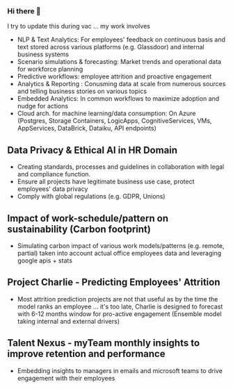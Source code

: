 ### Hi there 👋

 I try to update this during vac ... my work involves

- NLP & Text Analytics: For employees' feedback on continuous basis and text stored across various platforms (e.g. Glassdoor) and internal business systems
- Scenario simulations & forecasting: Market trends and operational data for workforce planning
- Predictive workflows: employee attrition and proactive engagement
- Analytics & Reporting : Conusming data at scale from numerous sources and telling business stories on various topics
- Embedded Analytics: In common workflows to maximize adoption and nudge for actions
- Cloud arch. for machine learning/data consumption: On Azure (Postgres, Storage Containers, LogicApps, CognitiveServices, VMs, AppServices, DataBrick, Dataiku, API endpoints)


## Data Privacy & Ethical AI in HR Domain
- Creating standards, processes and guidelines in collaboration with legal and compliance function.
- Ensure all projects have legitimate business use case, protect employees' data privacy
- Comply with global regulations (e.g. GDPR, Unions)


## Impact of work-schedule/pattern on sustainability (Carbon footprint)
- Simulating carbon impact of various work models/patterns (e.g. remote, partial) taken into account actual office employees data and leveraging google apis + stats


## Project Charlie - Predicting Employees' Attrition
- Most attrition prediction projects are not that useful as by the time the model ranks an employee ... it's too late, Charlie is designed to forecast with 6-12 months window for pro-active engagement (Ensemble model taking internal and external drivers) 

## Talent Nexus - myTeam monthly insights to improve retention and performance
- Embedding insights to managers in emails and microsoft teams to drive engagement with their employees
